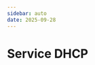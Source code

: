 ```yaml
---
sidebar: auto
date: 2025-09-28
---
```


# <i class="fa-solid fa-ethernet"></i> Service DHCP
<ESDInfo />